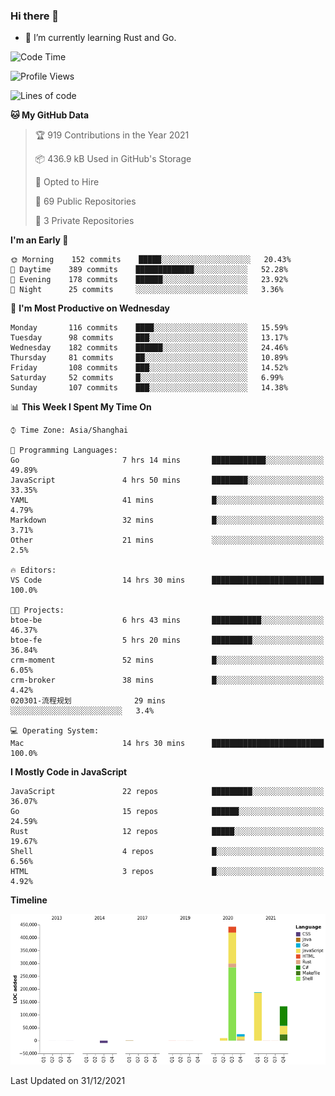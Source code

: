 ### Hi there 👋

- 🌱 I’m currently learning Rust and Go.

<!--START_SECTION:waka-->
![Code Time](http://img.shields.io/badge/Code%20Time-68%20hrs%2016%20mins-blue)

![Profile Views](http://img.shields.io/badge/Profile%20Views-2-blue)

![Lines of code](https://img.shields.io/badge/From%20Hello%20World%20I%27ve%20Written-792%20Thousand%20lines%20of%20code-blue)

**🐱 My GitHub Data** 

> 🏆 919 Contributions in the Year 2021
 > 
> 📦 436.9 kB Used in GitHub's Storage 
 > 
> 💼 Opted to Hire
 > 
> 📜 69 Public Repositories 
 > 
> 🔑 3 Private Repositories  
 > 
**I'm an Early 🐤** 

```text
🌞 Morning    152 commits    █████░░░░░░░░░░░░░░░░░░░░   20.43% 
🌆 Daytime    389 commits    █████████████░░░░░░░░░░░░   52.28% 
🌃 Evening    178 commits    ██████░░░░░░░░░░░░░░░░░░░   23.92% 
🌙 Night      25 commits     ░░░░░░░░░░░░░░░░░░░░░░░░░   3.36%

```
📅 **I'm Most Productive on Wednesday** 

```text
Monday       116 commits    ████░░░░░░░░░░░░░░░░░░░░░   15.59% 
Tuesday      98 commits     ███░░░░░░░░░░░░░░░░░░░░░░   13.17% 
Wednesday    182 commits    ██████░░░░░░░░░░░░░░░░░░░   24.46% 
Thursday     81 commits     ██░░░░░░░░░░░░░░░░░░░░░░░   10.89% 
Friday       108 commits    ███░░░░░░░░░░░░░░░░░░░░░░   14.52% 
Saturday     52 commits     █░░░░░░░░░░░░░░░░░░░░░░░░   6.99% 
Sunday       107 commits    ███░░░░░░░░░░░░░░░░░░░░░░   14.38%

```


📊 **This Week I Spent My Time On** 

```text
⌚︎ Time Zone: Asia/Shanghai

💬 Programming Languages: 
Go                       7 hrs 14 mins       ████████████░░░░░░░░░░░░░   49.89% 
JavaScript               4 hrs 50 mins       ████████░░░░░░░░░░░░░░░░░   33.35% 
YAML                     41 mins             █░░░░░░░░░░░░░░░░░░░░░░░░   4.79% 
Markdown                 32 mins             █░░░░░░░░░░░░░░░░░░░░░░░░   3.71% 
Other                    21 mins             ░░░░░░░░░░░░░░░░░░░░░░░░░   2.5%

🔥 Editors: 
VS Code                  14 hrs 30 mins      █████████████████████████   100.0%

🐱‍💻 Projects: 
btoe-be                  6 hrs 43 mins       ███████████░░░░░░░░░░░░░░   46.37% 
btoe-fe                  5 hrs 20 mins       █████████░░░░░░░░░░░░░░░░   36.84% 
crm-moment               52 mins             █░░░░░░░░░░░░░░░░░░░░░░░░   6.05% 
crm-broker               38 mins             █░░░░░░░░░░░░░░░░░░░░░░░░   4.42% 
020301-流程规划              29 mins             ░░░░░░░░░░░░░░░░░░░░░░░░░   3.4%

💻 Operating System: 
Mac                      14 hrs 30 mins      █████████████████████████   100.0%

```

**I Mostly Code in JavaScript** 

```text
JavaScript               22 repos            █████████░░░░░░░░░░░░░░░░   36.07% 
Go                       15 repos            ██████░░░░░░░░░░░░░░░░░░░   24.59% 
Rust                     12 repos            █████░░░░░░░░░░░░░░░░░░░░   19.67% 
Shell                    4 repos             █░░░░░░░░░░░░░░░░░░░░░░░░   6.56% 
HTML                     3 repos             █░░░░░░░░░░░░░░░░░░░░░░░░   4.92%

```


**Timeline**

![Chart not found](https://raw.githubusercontent.com/elton/elton/main/charts/bar_graph.png) 


 Last Updated on 31/12/2021
<!--END_SECTION:waka-->

<!--
**elton/elton** is a ✨ _special_ ✨ repository because its `README.md` (this file) appears on your GitHub profile.

Here are some ideas to get you started:

- 🔭 I’m currently working on ...
- 🌱 I’m currently learning ...
- 👯 I’m looking to collaborate on ...
- 🤔 I’m looking for help with ...
- 💬 Ask me about ...
- 📫 How to reach me: ...
- 😄 Pronouns: ...
- ⚡ Fun fact: ...
-->
